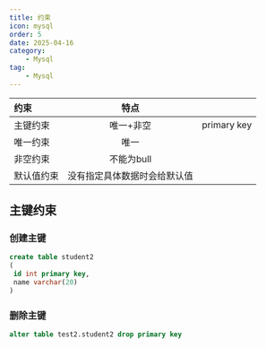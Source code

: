 ```yaml
---
title: 约束
icon: mysql
order: 5
date: 2025-04-16
category:
    - Mysql
tag:
    - Mysql
---
```


| 约束       |             特点             |             |
| :--------- | :--------------------------: | :---------: |
| 主键约束   |          唯一+非空           | primary key |
| 唯一约束   |             唯一             |             |
| 非空约束   |          不能为bull          |             |
| 默认值约束 | 没有指定具体数据时会给默认值 |             |

## 主键约束

### 创建主键

```sql
create table student2
(
 id int primary key,
 name varchar(20)
)
```

### 删除主键

```sql
alter table test2.student2 drop primary key
```
